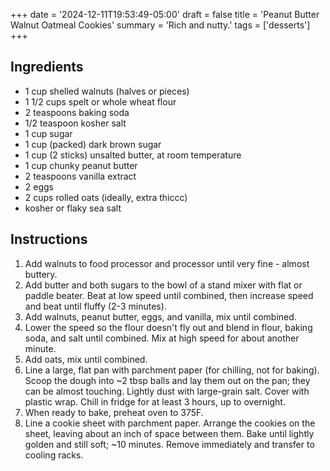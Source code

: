 +++
date = '2024-12-11T19:53:49-05:00'
draft = false
title = 'Peanut Butter Walnut Oatmeal Cookies'
summary = 'Rich and nutty.'
tags = ['desserts']
+++
## Ingredients

- 1 cup shelled walnuts (halves or pieces)
- 1 1/2 cups spelt or whole wheat flour
- 2 teaspoons baking soda
- 1/2 teaspoon kosher salt
- 1 cup sugar
- 1 cup (packed) dark brown sugar
- 1 cup (2 sticks) unsalted butter, at room temperature
- 1 cup chunky peanut butter
- 2 teaspoons vanilla extract
- 2 eggs
- 2 cups rolled oats (ideally, extra thiccc)
- kosher or flaky sea salt

## Instructions

1. Add walnuts to food processor and processor until very fine - almost buttery.
2. Add butter and both sugars to the bowl of a stand mixer with flat or paddle beater. Beat at low speed until combined, then increase speed and beat until fluffy (2-3 minutes).
3. Add walnuts, peanut butter, eggs, and vanilla, mix until combined.
4. Lower the speed so the flour doesn't fly out and blend in flour, baking soda, and salt until combined. Mix at high speed for about another minute.
5. Add oats, mix until combined.
6. Line a large, flat pan with parchment paper (for chilling, not for baking). Scoop the dough into ~2 tbsp balls and lay them out on the pan; they can be almost touching. Lightly dust with large-grain salt. Cover with plastic wrap. Chill in fridge for at least 3 hours, up to overnight.
7. When ready to bake, preheat oven to 375F.
8. Line a cookie sheet with parchment paper. Arrange the cookies on the sheet, leaving about an inch of space between them. Bake until lightly golden and still soft; ~10 minutes. Remove immediately and transfer to cooling racks.
